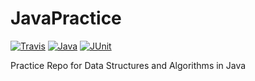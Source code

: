 # JavaPractice
[![Travis](https://img.shields.io/travis/tbauer516/AlgorithmPractice.svg)](https://travis-ci.org/tbauer516/AlgorithmPractice)
[![Java](https://img.shields.io/badge/Java-8-green.svg)](https://docs.oracle.com/javase/8/docs/api/)
[![JUnit](https://img.shields.io/badge/JUnit-4.12-green.svg)](http://junit.org/junit4/)

Practice Repo for Data Structures and Algorithms in Java
